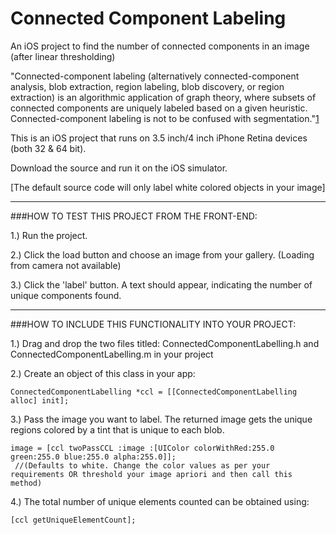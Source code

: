 Connected Component Labeling
===================

An iOS project to find the number of connected components in an image (after linear thresholding)

"Connected-component labeling (alternatively connected-component analysis, blob extraction, region labeling, blob discovery, or region extraction) is an algorithmic application of graph theory, where subsets of connected components are uniquely labeled based on a given heuristic. Connected-component labeling is not to be confused with segmentation."[1](http://en.wikipedia.org/wiki/Connected-component_labeling#Algorithms)

This is an iOS project that runs on 3.5 inch/4 inch iPhone Retina devices (both 32 & 64 bit).

Download the source and run it on the iOS simulator. 

[The default source code will only label white colored objects in your image]

****

###HOW TO TEST THIS PROJECT FROM THE FRONT-END:

1.) Run the project. 

2.) Click the load button and choose an image from your gallery. (Loading from camera not available)


3.) Click the 'label' button. A text should appear, indicating the number of unique components found.


****

###HOW TO INCLUDE THIS FUNCTIONALITY INTO YOUR PROJECT:

1.) Drag and drop the two files titled: ConnectedComponentLabelling.h and ConnectedComponentLabelling.m in your project


2.) Create an object of this class in your app:
    
    ConnectedComponentLabelling *ccl = [[ConnectedComponentLabelling alloc] init];
      
      
3.) Pass the image you want to label. The returned image gets the unique regions colored by a tint that is unique to each blob.
    
    image = [ccl twoPassCCL :image :[UIColor colorWithRed:255.0 green:255.0 blue:255.0 alpha:255.0]];
     //(Defaults to white. Change the color values as per your requirements OR threshold your image apriori and then call this method)
      
      
4.) The total number of unique elements counted can be obtained using:
    
    [ccl getUniqueElementCount];
    

  

